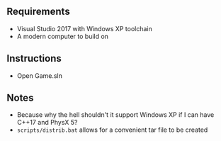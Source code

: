 ## Requirements
- Visual Studio 2017 with Windows XP toolchain
- A modern computer to build on

## Instructions
- Open Game.sln

## Notes
- Because why the hell shouldn't it support Windows XP if I can have C++17 and PhysX 5?
- `scripts/distrib.bat` allows for a convenient tar file to be created
